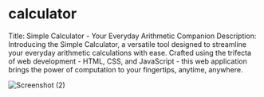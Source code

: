# calculator
Title: Simple Calculator - Your Everyday Arithmetic Companion
Description:
Introducing the Simple Calculator, a versatile tool designed to streamline your everyday arithmetic calculations with ease. Crafted using the trifecta of web development - HTML, CSS, and JavaScript - this web application brings the power of computation to your fingertips, anytime, anywhere.


![Screenshot (2)](https://github.com/Faizi79/calculator/assets/143062039/94f49fec-b366-41ba-b276-98df8d9e8b6e)

